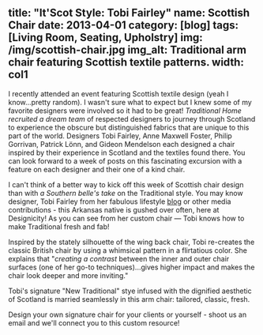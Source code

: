 title: "It'Scot Style:  Tobi Fairley"
name: Scottish Chair
date: 2013-04-01
category: [blog]
tags: [Living Room, Seating, Upholstry]
img: /img/scottish-chair.jpg
img_alt: Traditional arm chair featuring Scottish textile patterns.
width: col1
---
I recently attended an event featuring Scottish textile design (yeah I know...pretty random). I wasn't sure what to expect but I knew some of my favorite designers were involved so it had to be great! *Traditional Home recruited a dream team* of respected designers to journey through Scotland to experience the obscure but distinguished fabrics that are unique to this part of the world. Designers Tobi Fairley, Anne Maxwell Foster, Philip Gorrivan, Patrick L&#246;nn, and Gideon Mendelson each designed a chair inspired by their experience in Scotland and the textiles found there. You can look forward to a week of posts on this fascinating excursion with a feature on each designer and their one of a kind chair.

I can't think of a better way to kick off this week of Scottish chair design than with *a Southern belle's take* on the Traditional style. You may know designer, Tobi Fairley from her fabulous lifestyle [blog](http://tobifairley.com/blog/) or other media contributions - this Arkansas native is gushed over often, here at Designicity! As you can see from her custom chair &mdash; Tobi knows how to make Traditional fresh and fab!

Inspired by the stately silhouette of the wing back chair, Tobi re-creates the classic British chair by using a whimsical pattern in a flirtatious color. She explains that "*creating a contrast* between the inner and outer chair surfaces (one of her go-to techniques)...gives higher impact and makes the chair look deeper and more inviting." 

Tobi's signature "New Traditional" stye infused with the dignified aesthetic of Scotland is married seamlessly in this arm chair:  tailored, classic, fresh.  

Design your own signature chair for your clients or yourself - shoot us an email and we'll connect you to this custom resource!